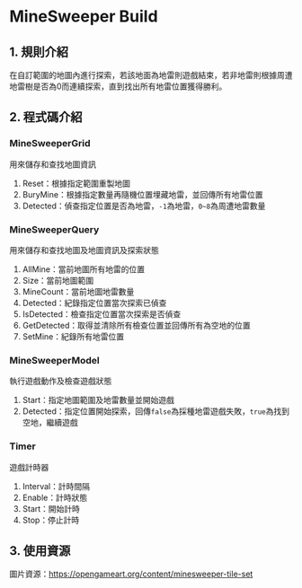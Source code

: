 # MineSweeper Build
## 1. 規則介紹
在自訂範圍的地圖內進行探索，若該地面為地雷則遊戲結束，若非地雷則根據周遭地雷樹是否為0而連續探索，直到找出所有地雷位置獲得勝利。
## 2. 程式碼介紹
### MineSweeperGrid
用來儲存和查找地圖資訊
1. Reset：根據指定範圍重製地圖
2. BuryMine：根據指定數量再隨機位置埋藏地雷，並回傳所有地雷位置
3. Detected：偵查指定位置是否為地雷，```-1```為地雷，```0~8```為周遭地雷數量
### MineSweeperQuery
用來儲存和查找地圖及地圖資訊及探索狀態
1. AllMine：當前地圖所有地雷的位置
2. Size：當前地圖範圍
3. MineCount：當前地圖地雷數量
4. Detected：紀錄指定位置當次探索已偵查
5. IsDetected：檢查指定位置當次探索是否偵查
6. GetDetected：取得並清除所有檢查位置並回傳所有為空地的位置
7. SetMine：紀錄所有地雷位置
### MineSweeperModel
執行遊戲動作及檢查遊戲狀態
1. Start：指定地圖範圍及地雷數量並開始遊戲
2. Detected：指定位置開始探索，回傳```false```為採種地雷遊戲失敗，```true```為找到空地，繼續遊戲
### Timer
遊戲計時器
1. Interval：計時間隔
2. Enable：計時狀態
3. Start：開始計時
4. Stop：停止計時
## 3. 使用資源
圖片資源：https://opengameart.org/content/minesweeper-tile-set
